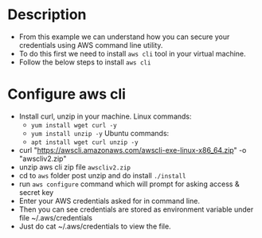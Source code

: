 # Description
* From this example we can understand how you can secure your credentials using AWS command line utility.
* To do this first we need to install `aws cli` tool in your virtual machine.
* Follow the below steps to install `aws cli`

# Configure aws cli
- Install curl, unzip in your machine.
    Linux commands:
    - `yum install wget curl -y`
    - `yum install unzip -y`
   Ubuntu commands:
    - `apt install wget curl unzip -y`
- curl "https://awscli.amazonaws.com/awscli-exe-linux-x86_64.zip" -o "awscliv2.zip" 
- unzip aws cli zip file `awscliv2.zip`
- cd to `aws` folder post unzip and do install `./install`
- run `aws configure` command which will prompt for asking access & secret key
- Enter your AWS credentials asked for in command line.
- Then you can see credentials are stored as environment variable under file ~/.aws/credentials
- Just do cat  ~/.aws/credentials to view the file.